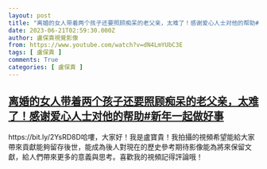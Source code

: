 ```yaml
---
layout: post
title: "离婚的女人带着两个孩子还要照顾痴呆的老父亲，太难了！感谢爱心人士对他的帮助#新年一起做好事"
date: 2023-06-21T02:59:30.000Z
author: 盧保貴視覺影像
from: https://www.youtube.com/watch?v=dN4LmYUbC3E
tags: [ 盧保貴 ]
comments: True
categories: [ 盧保貴 ]
---
```

<!--1687316370000-->
[离婚的女人带着两个孩子还要照顾痴呆的老父亲，太难了！感谢爱心人士对他的帮助#新年一起做好事](https://www.youtube.com/watch?v=dN4LmYUbC3E)
------

<div>
https://bit.ly/2YsRD8D哈嘍，大家好！我是盧寶貴！我拍攝的視頻希望能給大家帶來貢獻能夠留存後世，能成為後人對現在的歷史參考期待影像能為將來保留文獻，給人們帶來更多的意義與思考。喜歡我的視頻記得評論哦！
</div>
